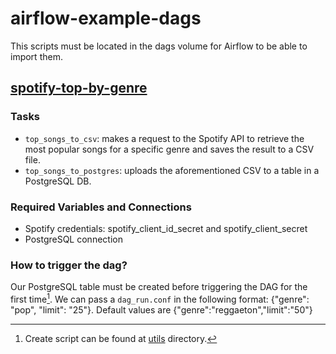 # airflow-example-dags

This scripts must be located in the dags volume for Airflow to be able to import them.

## [spotify-top-by-genre](https://github.com/angelagonzalezp/airflow-example-dags/blob/main/spotify-top-by-genre.py)

### Tasks

* `top_songs_to_csv`:  makes a request to the Spotify API to retrieve the most popular songs for a specific genre and saves the result to a CSV file.
* `top_songs_to_postgres`: uploads the aforementioned CSV to a table in a PostgreSQL DB.

### Required Variables and Connections

* Spotify credentials: spotify_client_id_secret and spotify_client_secret
* PostgreSQL connection

### How to trigger the dag?

Our PostgreSQL table must be created before triggering the DAG for the first time[^1].
We can pass a `dag_run.conf` in the following format: {"genre": "pop", "limit": "25"}. Default values are {"genre":"reggaeton","limit":"50"}

[^1]: Create script can be found at [utils](utils) directory.

